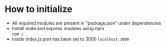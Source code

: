 <h1>How to initialize</h1>
<ul>
  <li>
    All required modules are present in "package.json" under dependencies
  </li>
  <li>
    Install node and express modules using npm<br> 
    <code>npm i</code>
  </li>
  <li>
    Inside index.js port has been set to 3000
    <code>localhost:3000</code>
  </li>
</ul>
